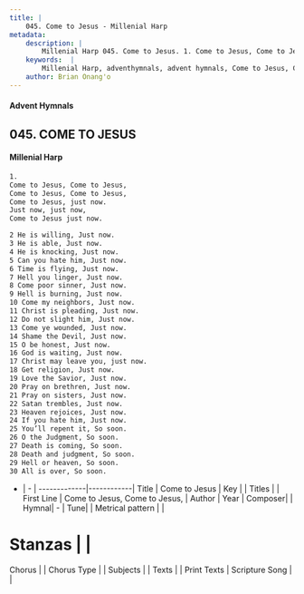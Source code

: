 ```yaml
---
title: |
    045. Come to Jesus - Millenial Harp
metadata:
    description: |
        Millenial Harp 045. Come to Jesus. 1. Come to Jesus, Come to Jesus, Come to Jesus, Come to Jesus, Come to Jesus, just now. Just now, just now, Come to Jesus just now.
    keywords:  |
        Millenial Harp, adventhymnals, advent hymnals, Come to Jesus, Come to Jesus, Come to Jesus, . 
    author: Brian Onang'o
---
```

#### Advent Hymnals
## 045. COME TO JESUS
####  Millenial Harp
```txt
1. 
Come to Jesus, Come to Jesus, 
Come to Jesus, Come to Jesus, 
Come to Jesus, just now. 
Just now, just now, 
Come to Jesus just now.

2 He is willing, Just now. 
3 He is able, Just now. 
4 He is knocking, Just now. 
5 Can you hate him, Just now. 
6 Time is flying, Just now. 
7 Hell you linger, Just now. 
8 Come poor sinner, Just now. 
9 Hell is burning, Just now. 
10 Come my neighbors, Just now. 
11 Christ is pleading, Just now. 
12 Do not slight him, Just now. 
13 Come ye wounded, Just now. 
14 Shame the Devil, Just now. 
15 O be honest, Just now. 
16 God is waiting, Just now. 
17 Christ may leave you, just now. 
18 Get religion, Just now. 
19 Love the Savior, Just now. 
20 Pray on brethren, Just now. 
21 Pray on sisters, Just now. 
22 Satan trembles, Just now. 
23 Heaven rejoices, Just now. 
24 If you hate him, Just now. 
25 You’ll repent it, So soon. 
26 O the Judgment, So soon. 
27 Death is coming, So soon. 
28 Death and judgment, So soon. 
29 Hell or heaven, So soon. 
30 All is over, So soon.
```
- |   -  |
-------------|------------|
Title | Come to Jesus |
Key |  |
Titles |  |
First Line | Come to Jesus, Come to Jesus,  |
Author | 
Year | 
Composer|  |
Hymnal|  - |
Tune|  |
Metrical pattern | |
# Stanzas |  |
Chorus |  |
Chorus Type |  |
Subjects |  |
Texts |  |
Print Texts | 
Scripture Song |  |
    
